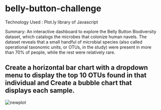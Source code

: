 # belly-button-challenge

Technology Used : Plot.ly library of Javascript

Summary: An interactive dashboard to explore the Belly Button Biodiversity dataset, which catalogs the microbes that colonize human navels.
The dataset reveals that a small handful of microbial species (also called operational taxonomic units, or OTUs, in the study) were present in more than 70% of people, while the rest were relatively rare.

## Create a horizontal bar chart with a dropdown menu to display the top 10 OTUs found in that individual and Create a bubble chart that displays each sample.



![newplot](https://github.com/neelchunara/belly-button-challenge/assets/126720049/83edd3b2-98b3-4299-8147-12879850fa8c)
